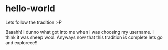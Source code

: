 # hello-world
Lets follow the tradition :-P

Baaahh! I dunno what got into me when i was choosing my username. I think it was sheep wool.
Anyways now that this tradition is complete lets go and exploreee!!
